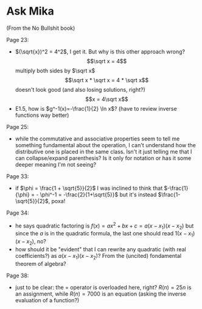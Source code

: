 # Ask Mika
(From the No Bullshit book)

Page 23:
- $(\sqrt{x})^2 = 4^2$, I get it. But why is this other approach wrong?
$$\sqrt x = 4$$
multiply both sides by $\sqrt x$
$$\sqrt x *  \sqrt x = 4 * \sqrt x$$
doesn't look good (and also losing solutions, right?)
$$x = 4\sqrt x$$
- E1.5, how is $g^-1(x)=-\frac{1}{2} \ln x$? (have to review inverse functions way better)

Page 25:
- while the commutative and associative properties seem to tell me something fundamental about the operation, I can't understand how the distributive one is placed in the same class. Isn't it just telling me that I can collapse/expand parenthesis? Is it only for notation or has it some deeper meaning I'm not seeing?

Page 33:
- if $\phi = \frac{1 + \sqrt{5}}{2}$ I was inclined to think that $-\frac{1}{\phi} = - \phi^-1 = -\frac{2}{1+\sqrt{5}}$ but it's instead $\frac{1-\sqrt{5}}{2}$, poxa!

Page 34:
- he says quadratic factoring is $f(x) = ax^2+bx+c = a(x-x_1)(x-x_2)$ but since the $a$ is in the quadratic formula, the last one should read $1(x-x_1)(x-x_2)$, no?
- how should it be "evident" that I can rewrite any quadratic (with real coefficients?) as $a(x-x_1)(x-x_2)$? From the (uncited) fondamental theorem of algebra?

Page 38:
- just to be clear: the $=$ operator is overloaded here, right? $R(n) = 25n$ is an assignment, while $R(n)=7000$ is an equation (asking the inverse evaluation of a function?)
